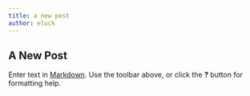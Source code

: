 ```yaml
---
title: a new post
author: eluck
---
```


## A New Post

Enter text in [Markdown](http://daringfireball.net/projects/markdown/). Use the toolbar above, or click the **?** button for formatting help.
